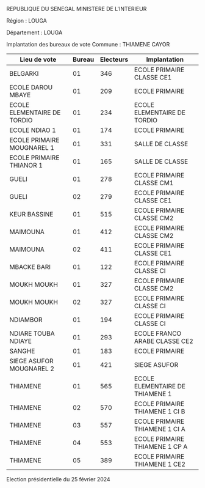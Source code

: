 REPUBLIQUE DU SENEGAL MINISTERE DE L'INTERIEUR

Région : LOUGA

Département : LOUGA

Implantation des bureaux de vote Commune : THIAMENE CAYOR

| Lieu de vote | Bureau | Electeurs | Implantation |
| - | - | - | - |
| BELGARKI | 01 | 346 | ECOLE PRIMAIRE CLASSE CE1 |
| ECOLE DAROU MBAYE | 01 | 209 | ECOLE PRIMAIRE |
| ECOLE ELEMENTAIRE DE TORDIO | 01 | 234 | ECOLE ELEMENTAIRE DE TORDIO |
| ECOLE NDIAO 1 | 01 | 174 | ECOLE PRIMAIRE |
| ECOLE PRIMAIRE MOUGNAREL 1 | 01 | 331 | SALLE DE CLASSE |
| ECOLE PRIMAIRE THIANOR 1 | 01 | 165 | SALLE DE CLASSE |
| GUELI | 01 | 278 | ECOLE PRIMAIRE CLASSE CM1 |
| GUELI | 02 | 279 | ECOLE PRIMAIRE CLASSE CE1 |
| KEUR BASSINE | 01 | 515 | ECOLE PRIMAIRE CLASSE CM2 |
| MAIMOUNA | 01 | 412 | ECOLE PRIMAIRE CLASSE CM2 |
| MAIMOUNA | 02 | 411 | ECOLE PRIMAIRE CLASSE CE1 |
| MBACKE BARI | 01 | 122 | ECOLE PRIMAIRE CLASSE CI |
| MOUKH MOUKH | 01 | 327 | ECOLE PRIMAIRE CLASSE CM2 |
| MOUKH MOUKH | 02 | 327 | ECOLE PRIMAIRE CLASSE CI |
| NDIAMBOR | 01 | 194 | ECOLE PRIMAIRE CLASSE CI |
| NDIARE TOUBA NDIAYE | 01 | 293 | ECOLE FRANCO ARABE CLASSE CE2 |
| SANGHE | 01 | 183 | ECOLE PRIMAIRE |
| SIEGE ASUFOR MOUGNAREL 2 | 01 | 421 | SIEGE ASUFOR |
| THIAMENE | 01 | 565 | ECOLE ELEMENTAIRE DE THIAMENE 1 |
| THIAMENE | 02 | 570 | ECOLE PRIMAIRE THIAMENE 1 CI B |
| THIAMENE | 03 | 557 | ECOLE PRIMAIRE THIAMENE 1 CI A |
| THIAMENE | 04 | 553 | ECOLE PRIMAIRE THIAMENE 1 CP A |
| THIAMENE | 05 | 389 | ECOLE PRIMAIRE THIAMENE 1 CE2 |

<!-- PageNumber="26/26" -->

Election présidentielle du 25 février 2024
